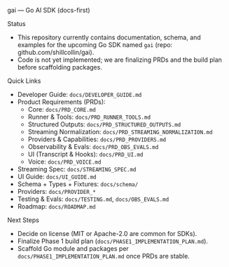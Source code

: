 gai — Go AI SDK (docs-first)

Status
- This repository currently contains documentation, schema, and examples for the upcoming Go SDK named `gai` (repo: github.com/shillcollin/gai).
- Code is not yet implemented; we are finalizing PRDs and the build plan before scaffolding packages.

Quick Links
- Developer Guide: `docs/DEVELOPER_GUIDE.md`
- Product Requirements (PRDs):
  - Core: `docs/PRD_CORE.md`
  - Runner & Tools: `docs/PRD_RUNNER_TOOLS.md`
  - Structured Outputs: `docs/PRD_STRUCTURED_OUTPUTS.md`
  - Streaming Normalization: `docs/PRD_STREAMING_NORMALIZATION.md`
  - Providers & Capabilities: `docs/PRD_PROVIDERS.md`
  - Observability & Evals: `docs/PRD_OBS_EVALS.md`
  - UI (Transcript & Hooks): `docs/PRD_UI.md`
  - Voice: `docs/PRD_VOICE.md`
- Streaming Spec: `docs/STREAMING_SPEC.md`
- UI Guide: `docs/UI_GUIDE.md`
- Schema + Types + Fixtures: `docs/schema/`
- Providers: `docs/PROVIDER_*`
- Testing & Evals: `docs/TESTING.md`, `docs/OBS_EVALS.md`
- Roadmap: `docs/ROADMAP.md`

Next Steps
- Decide on license (MIT or Apache-2.0 are common for SDKs).
- Finalize Phase 1 build plan (`docs/PHASE1_IMPLEMENTATION_PLAN.md`).
- Scaffold Go module and packages per `docs/PHASE1_IMPLEMENTATION_PLAN.md` once PRDs are stable.
